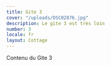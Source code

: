 ```yaml
---
title: Gite 3
cover: "/uploads/DSC02876.jpg"
description: Le gite 3 est très loin
number: 3
locale: fr
layout: Cottage
---
```


Contenu du Gite 3
